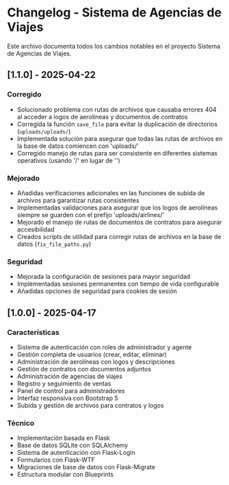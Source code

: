 # Changelog - Sistema de Agencias de Viajes

Este archivo documenta todos los cambios notables en el proyecto Sistema de Agencias de Viajes.

## [1.1.0] - 2025-04-22

### Corregido
- Solucionado problema con rutas de archivos que causaba errores 404 al acceder a logos de aerolíneas y documentos de contratos
- Corregida la función `save_file` para evitar la duplicación de directorios (`uploads/uploads/`)
- Implementada solución para asegurar que todas las rutas de archivos en la base de datos comiencen con 'uploads/'
- Corregido manejo de rutas para ser consistente en diferentes sistemas operativos (usando '/' en lugar de '\')

### Mejorado
- Añadidas verificaciones adicionales en las funciones de subida de archivos para garantizar rutas consistentes
- Implementadas validaciones para asegurar que los logos de aerolíneas siempre se guarden con el prefijo 'uploads/airlines/'
- Mejorado el manejo de rutas de documentos de contratos para asegurar accesibilidad
- Creados scripts de utilidad para corregir rutas de archivos en la base de datos (`fix_file_paths.py`)

### Seguridad
- Mejorada la configuración de sesiones para mayor seguridad
- Implementadas sesiones permanentes con tiempo de vida configurable
- Añadidas opciones de seguridad para cookies de sesión

## [1.0.0] - 2025-04-17

### Características
- Sistema de autenticación con roles de administrador y agente
- Gestión completa de usuarios (crear, editar, eliminar)
- Administración de aerolíneas con logos y descripciones
- Gestión de contratos con documentos adjuntos
- Administración de agencias de viajes
- Registro y seguimiento de ventas
- Panel de control para administradores
- Interfaz responsiva con Bootstrap 5
- Subida y gestión de archivos para contratos y logos

### Técnico
- Implementación basada en Flask
- Base de datos SQLite con SQLAlchemy
- Sistema de autenticación con Flask-Login
- Formularios con Flask-WTF
- Migraciones de base de datos con Flask-Migrate
- Estructura modular con Blueprints
